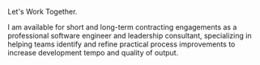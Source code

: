 Let's Work Together.

I am available for short and long-term contracting engagements as a professional software engineer and leadership consultant, specializing in helping teams identify and refine practical process improvements to increase development tempo and quality of output.
